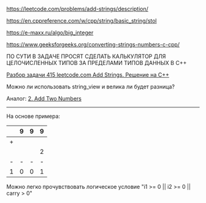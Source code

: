 https://leetcode.com/problems/add-strings/description/

https://en.cppreference.com/w/cpp/string/basic_string/stol

https://e-maxx.ru/algo/big_integer

https://www.geeksforgeeks.org/converting-strings-numbers-c-cpp/

ПО СУТИ В ЗАДАЧЕ ПРОСЯТ СДЕЛАТЬ КАЛЬКУЛЯТОР ДЛЯ ЦЕЛОЧИСЛЕННЫХ ТИПОВ ЗА ПРЕДЕЛАМИ ТИПОВ ДАННЫХ В C++

[Разбор задачи 415 leetcode.com Add Strings. Решение на C++](https://www.youtube.com/watch?v=yorX7I4wNaA)

Можно ли использовать string_view и велика ли будет разница?

Аналог: [2. Add Two Numbers](https://leetcode.com/problems/add-two-numbers/)

________

На основе примера:

|   	| 9 	| 9 	| 9 	|
|---	|---	|---	|:-:	|
| + 	|   	|   	|   	|
|   	|   	|   	| 2 	|
| - 	| - 	| - 	| - 	|
| 1 	| 0 	| 0 	| 1 	|

Можно легко прочувствовать логическое условие "i1 >= 0 || i2 >= 0 || carry > 0"
